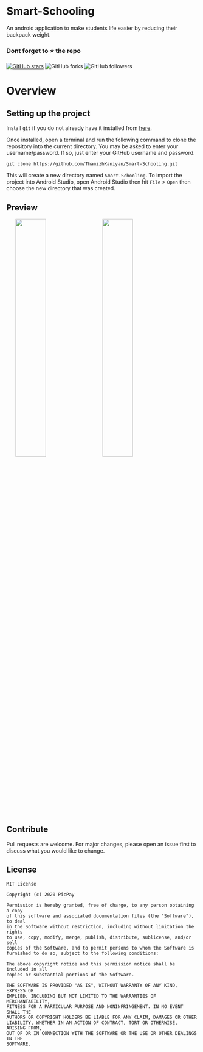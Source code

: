 # Smart-Schooling
An android application to make students life easier by reducing their backpack weight.

### Dont forget to :star: the repo

[![GitHub stars](https://img.shields.io/github/stars/ThamizhKaniyan/Smart-Schooling.svg?style=social&label=Star)](https://github.com//ThamizhKaniyan/Smart-Schooling) ![GitHub forks](https://img.shields.io/github/forks/ThamizhKaniyan/Smart-Schooling.svg?style=social&label=Forks) ![GitHub followers](https://img.shields.io/github/followers/ThamizhKaniyan.svg?style=social&label=Follow)

# Overview


## Setting up the project
Install `git` if you do not already have it installed from [here](https://git-scm.com/).

Once installed, open a terminal and run the following command to clone the repository into the current directory. You may be asked to enter your username/password. If so, just enter your GitHub username and password.

`git clone https://github.com/ThamizhKaniyan/Smart-Schooling.git`

This will create a new directory named `Smart-Schooling`. To import the project into Android Studio, open Android Studio then hit `File` > `Open` then choose the new directory that was created.

## Preview
<div>
  &nbsp
  &nbsp
  &nbsp
  <img src="https://raw.githubusercontent.com/ThamizhKaniyan/Smart-Schooling/main/ScreenShots/splash_screen.jpg" width="40%" height="40%" >
    &nbsp
  &nbsp
  &nbsp
  <img src="https://raw.githubusercontent.com/ThamizhKaniyan/Smart-Schooling/main/ScreenShots/primary_screen.jpg" width="40%" height="40%" >
</div>

## Contribute
Pull requests are welcome. For major changes, please open an issue first to discuss what you would like to change.

## License
```
MIT License

Copyright (c) 2020 PicPay

Permission is hereby granted, free of charge, to any person obtaining a copy
of this software and associated documentation files (the "Software"), to deal
in the Software without restriction, including without limitation the rights
to use, copy, modify, merge, publish, distribute, sublicense, and/or sell
copies of the Software, and to permit persons to whom the Software is
furnished to do so, subject to the following conditions:

The above copyright notice and this permission notice shall be included in all
copies or substantial portions of the Software.

THE SOFTWARE IS PROVIDED "AS IS", WITHOUT WARRANTY OF ANY KIND, EXPRESS OR
IMPLIED, INCLUDING BUT NOT LIMITED TO THE WARRANTIES OF MERCHANTABILITY,
FITNESS FOR A PARTICULAR PURPOSE AND NONINFRINGEMENT. IN NO EVENT SHALL THE
AUTHORS OR COPYRIGHT HOLDERS BE LIABLE FOR ANY CLAIM, DAMAGES OR OTHER
LIABILITY, WHETHER IN AN ACTION OF CONTRACT, TORT OR OTHERWISE, ARISING FROM,
OUT OF OR IN CONNECTION WITH THE SOFTWARE OR THE USE OR OTHER DEALINGS IN THE
SOFTWARE.
```
